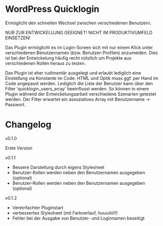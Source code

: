 WordPress Quicklogin
====================

Ermöglicht den schnellen Wechsel zwischen verschiedenen Benutzern.

NUR ZUR ENTWICKELUJNG GEEIGNET! NICHT IM PRODUKTIVUMFELD EINSETZEN!

Das Plugin ermöglicht es im Login-Screen sich mit nur einem Klick unter verschiedenen Benutzernamen (bzw. Benutzer-Profilen) anzumelden.
Dies ist bei der Entwickelung häufig recht nützlich um Projekte aus verschiedenen Rollen heraus zu testen.

Das Plugin ist eher rudimentär ausgelegt und erlaubt lediglich eine Einstellung via Konstante im Code. HTML und Optik muss ggf. per Hand im Code angepasst werden.
Lediglich die Liste der Benutzer kann über den Filter 'quicklogin_users_array' beeinflusst werden. So können in einem Plugin während der Entwickelungsarbeit verschiedene Szenarien getestet werden. Der Filter erwartet ein assoziatives Array mit Benutzername -> Passwort.

Changelog
=========

v0.1.0

Erste Version

	
v0.1.1

-	Bessere Darstellung durch eigens Stylesheet
-	Benutzer-Rollen werden neben den Benutzernamen ausgegeben (optional)
-	Benutzer-Rollen werden neben den Benutzernamen ausgegeben (optional)


v0.1.2

-	Vereinfachter Pluginstart
-	verbessertes Stylesheet (mit Farbverlauf, huuuiiiii!!)
-	Fehler bei der Ausgabe von Benutzer- und Loginnamen beseitigt